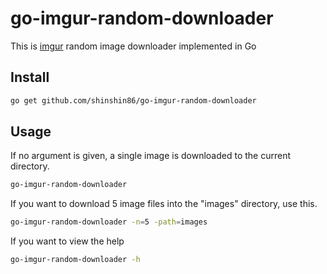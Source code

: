 # go-imgur-random-downloader

This is [imgur](https://imgur.com) random image downloader implemented in Go



## Install

```bash
go get github.com/shinshin86/go-imgur-random-downloader
```



## Usage

If no argument is given, a single image is downloaded to the current directory.

```bash
go-imgur-random-downloader
```



If you want to download 5 image files into the "images" directory, use this.

```bash
go-imgur-random-downloader -n=5 -path=images
```



If you want to view the help

```bash
go-imgur-random-downloader -h
```